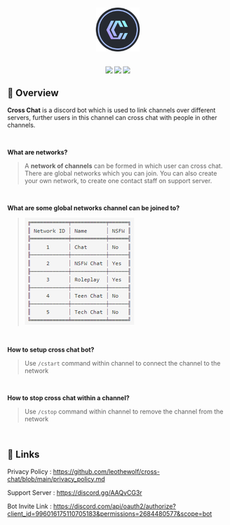 <div align="center">
  <br>
  <img src="https://raw.githubusercontent.com/leothewolf/cross-chat/main/cross-chat-logo.png" alt="Cross Chat Discord Bot" width="100">
  <br>
</div>

<br>

<p align="center">
  <a href="https://discord.com/api/oauth2/authorize?client_id=996016175110705183&permissions=2684480577&scope=bot" alt="Support Server">
        <img src="https://img.shields.io/static/v1?label=Invite&message=Iko&color=brightgreen" /></a>
  <a href="https://discord.gg/AAQvCG3r" alt="Support Server">
        <img src="https://img.shields.io/badge/Discord-Support%20Server-7289da?logo=discord" /></a>
   <a href="https://www.buymeacoffee.com/leothewolf" alt="Support Us">
        <img src="https://img.shields.io/badge/Donate-Support%20Cross%20Chat-orange" /></a>
</p>

## 🔎 Overview
**Cross Chat** is a discord bot which is used to link channels over different servers, further users in this channel can cross chat with people in other channels.

<br>

**What are networks?**
> A **network of channels** can be formed in which user can cross chat. There are global networks which you can join. You can also create your own network, to create one contact staff on support server.

<br>

**What are some global networks channel can be joined to?**
> <img src="https://raw.githubusercontent.com/leothewolf/cross-chat/main/unknown.png" alt="Cross Chat Discord Bot">

<br>

**How to setup cross chat bot?**
> Use `/cstart` command within channel to connect the channel to the network

<br>

**How to stop cross chat within a channel?**
> Use `/cstop` command within channel to remove the channel from the network

<br>

## 🔗 Links

Privacy Policy : https://github.com/leothewolf/cross-chat/blob/main/privacy_policy.md

Support Server : https://discord.gg/AAQvCG3r

Bot Invite Link : https://discord.com/api/oauth2/authorize?client_id=996016175110705183&permissions=2684480577&scope=bot
